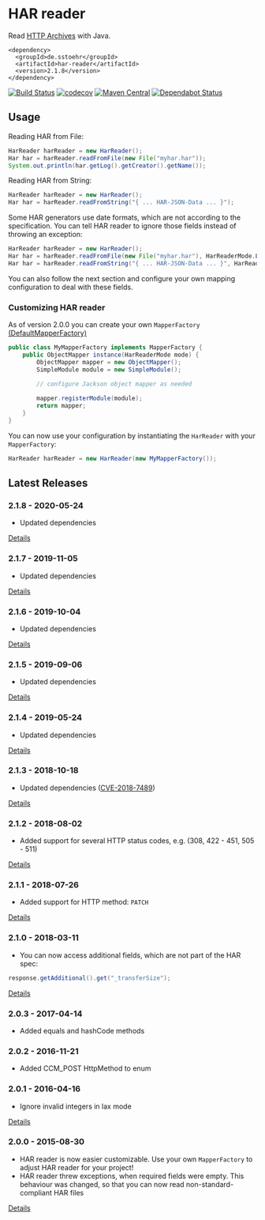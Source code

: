 HAR reader
==========

Read [HTTP Archives](http://www.softwareishard.com/blog/har-12-spec/) with Java.

```
<dependency>
  <groupId>de.sstoehr</groupId>
  <artifactId>har-reader</artifactId>
  <version>2.1.8</version>
</dependency>
```

[![Build Status](https://travis-ci.org/sdstoehr/har-reader.svg?branch=master)](https://travis-ci.org/sdstoehr/har-reader)
[![codecov](https://codecov.io/gh/sdstoehr/har-reader/branch/master/graph/badge.svg)](https://codecov.io/gh/sdstoehr/har-reader)
[![Maven Central](https://img.shields.io/maven-central/v/de.sstoehr/har-reader.svg)](http://mvnrepository.com/artifact/de.sstoehr/har-reader)
[![Dependabot Status](https://api.dependabot.com/badges/status?host=github&repo=sdstoehr/har-reader)](https://dependabot.com)

## Usage

Reading HAR from File:

```java
HarReader harReader = new HarReader();
Har har = harReader.readFromFile(new File("myhar.har"));
System.out.println(har.getLog().getCreator().getName());
```

Reading HAR from String:

```java
HarReader harReader = new HarReader();
Har har = harReader.readFromString("{ ... HAR-JSON-Data ... }");
```

Some HAR generators use date formats, which are not according to the specification.
You can tell HAR reader to ignore those fields instead of throwing an exception:

```java
HarReader harReader = new HarReader();   
Har har = harReader.readFromFile(new File("myhar.har"), HarReaderMode.LAX);
Har har = harReader.readFromString("{ ... HAR-JSON-Data ... }", HarReaderMode.LAX);
```

You can also follow the next section and configure your own mapping configuration to deal with these fields.

### Customizing HAR reader

As of version 2.0.0 you can create your own `MapperFactory` [(DefaultMapperFactory)](src/main/java/de/sstoehr/harreader/jackson/DefaultMapperFactory.java)

 
```java
public class MyMapperFactory implements MapperFactory {
    public ObjectMapper instance(HarReaderMode mode) {
        ObjectMapper mapper = new ObjectMapper();
        SimpleModule module = new SimpleModule();
        
        // configure Jackson object mapper as needed

        mapper.registerModule(module);
        return mapper;
    }
}
```

You can now use your configuration by instantiating the `HarReader` with your `MapperFactory`:

```java
HarReader harReader = new HarReader(new MyMapperFactory());
```

## Latest Releases

### 2.1.8 - 2020-05-24

* Updated dependencies

[Details](https://github.com/sdstoehr/har-reader/releases/tag/har-reader-2.1.8)

### 2.1.7 - 2019-11-05

* Updated dependencies

[Details](https://github.com/sdstoehr/har-reader/releases/tag/har-reader-2.1.7)

### 2.1.6 - 2019-10-04

* Updated dependencies

[Details](https://github.com/sdstoehr/har-reader/releases/tag/har-reader-2.1.6)

### 2.1.5 - 2019-09-06

* Updated dependencies

[Details](https://github.com/sdstoehr/har-reader/releases/tag/har-reader-2.1.5)

### 2.1.4 - 2019-05-24

* Updated dependencies

[Details](https://github.com/sdstoehr/har-reader/releases/tag/har-reader-2.1.4)

### 2.1.3 - 2018-10-18

* Updated dependencies ([CVE-2018-7489](https://nvd.nist.gov/vuln/detail/CVE-2018-7489))

[Details](https://github.com/sdstoehr/har-reader/releases/tag/har-reader-2.1.3)

### 2.1.2 - 2018-08-02

* Added support for several HTTP status codes, e.g. (308, 422 - 451, 505 - 511)

[Details](https://github.com/sdstoehr/har-reader/releases/tag/har-reader-2.1.2)

### 2.1.1 - 2018-07-26

* Added support for HTTP method: ```PATCH```

[Details](https://github.com/sdstoehr/har-reader/releases/tag/har-reader-2.1.1)

### 2.1.0 - 2018-03-11

* You can now access additional fields, which are not part of the HAR spec:

```java
response.getAdditional().get("_transferSize");
```

[Details](https://github.com/sdstoehr/har-reader/releases/tag/har-reader-2.1.0)

### 2.0.3 - 2017-04-14

* Added equals and hashCode methods

### 2.0.2 - 2016-11-21

* Added CCM_POST HttpMethod to enum

### 2.0.1 - 2016-04-16 

* Ignore invalid integers in lax mode

[Details](https://github.com/sdstoehr/har-reader/releases/tag/har-reader-2.0.1)

### 2.0.0 - 2015-08-30

* HAR reader is now easier customizable. Use your own `MapperFactory` to adjust HAR reader for your project!
* HAR reader threw exceptions, when required fields were empty. This behaviour was changed, so that you can now read non-standard-compliant HAR files
  
[Details](https://github.com/sdstoehr/har-reader/releases/tag/har-reader-2.0.0)  
